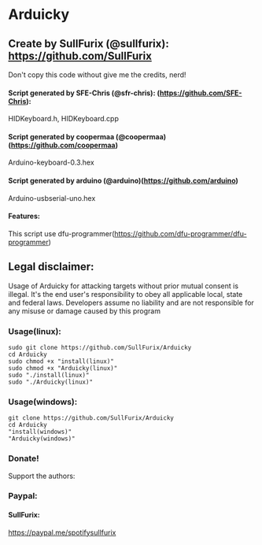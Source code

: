# Arduicky
## Create by SullFurix (@sullfurix): https://github.com/SullFurix
Don't copy this code without give me the credits, nerd! 

#### Script generated by SFE-Chris (@sfr-chris): (https://github.com/SFE-Chris):

HIDKeyboard.h, HIDKeyboard.cpp

#### Script generated by coopermaa (@coopermaa)(https://github.com/coopermaa)

Arduino-keyboard-0.3.hex

#### Script generated by arduino (@arduino)(https://github.com/arduino)

Arduino-usbserial-uno.hex

#### Features:

This script use dfu-programmer(https://github.com/dfu-programmer/dfu-programmer)

## Legal disclaimer:

Usage of Arduicky for attacking targets without prior mutual consent is illegal. It's the end user's responsibility to obey all applicable local, state and federal laws. Developers assume no liability and are not responsible for any misuse or damage caused by this program 

### Usage(linux):
```
sudo git clone https://github.com/SullFurix/Arduicky
cd Arduicky
sudo chmod +x "install(linux)"
sudo chmod +x "Arduicky(linux)"
sudo "./install(linux)"
sudo "./Arduicky(linux)"
```

### Usage(windows):
```
git clone https://github.com/SullFurix/Arduicky
cd Arduicky
"install(windows)"
"Arduicky(windows)"
```

### Donate!
Support the authors:
### Paypal:

#### SullFurix:
https://paypal.me/spotifysullfurix

